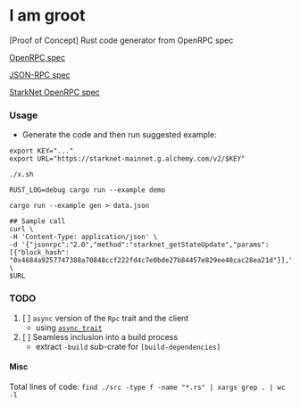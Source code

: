 I am groot
==========

[Proof of Concept] Rust code generator from OpenRPC spec

[OpenRPC spec](https://spec.open-rpc.org/)

[JSON-RPC spec](https://www.jsonrpc.org/specification)

[StarkNet OpenRPC spec](https://github.com/starkware-libs/starknet-specs)

### Usage

* Generate the code and then run suggested example:

```
export KEY="..."
export URL="https://starknet-mainnet.g.alchemy.com/v2/$KEY"

./x.sh

RUST_LOG=debug cargo run --example demo

cargo run --example gen > data.json
```

```
## Sample call
curl \
-H 'Content-Type: application/json' \
-d '{"jsonrpc":"2.0","method":"starknet_getStateUpdate","params":[{"block_hash": "0x4684a9257747388a70848ccf222fd4c7e0bde27b84457e829ee48cac28ea21d"}],"id":1}' \
$URL
```

### TODO

1. [ ] `async` version of the `Rpc` trait and the client
   - using [`async_trait`](https://docs.rs/async-trait/latest/async_trait/)
1. [ ] Seamless inclusion into a build process
   - extract `-build` sub-crate for `[build-dependencies]`

#### Misc

Total lines of code: `find ./src -type f -name "*.rs" | xargs grep . | wc -l`
